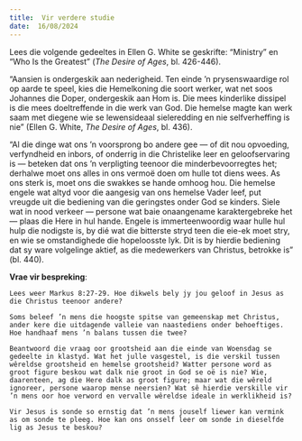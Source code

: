 ```yaml
---
title:  Vir verdere studie
date:  16/08/2024
---
```


Lees die volgende gedeeltes in Ellen G. White se geskrifte: “Ministry” en “Who Is the Greatest” (_The Desire of Ages_, bl. 426-446).

“Aansien is ondergeskik aan nederigheid. Ten einde ’n prysenswaardige rol op aarde te speel, kies die Hemelkoning die soort werker, wat net soos Johannes die Doper, ondergeskik aan Hom is. Die mees kinderlike dissipel is die mees doeltreffende in die werk van God. Die hemelse magte kan werk saam met diegene wie se lewensideaal sieleredding en nie selfverheffing is nie” (Ellen G. White, _The Desire of Ages_, bl. 436).

“Al die dinge wat ons ’n voorsprong bo andere gee — of dit nou opvoeding, verfyndheid en inbors, of onderrig in die Christelike leer en geloofservaring is — beteken dat ons ’n verpligting teenoor die minderbevoorregtes het; derhalwe moet ons alles in ons vermoë doen om hulle tot diens wees. As ons sterk is, moet ons die swakkes se hande omhoog hou. Die hemelse engele wat altyd voor die aangesig van ons hemelse Vader leef, put vreugde uit die bediening van die geringstes onder God se kinders. Siele wat in nood verkeer — persone wat baie onaangename karaktergebreke het — plaas die Here in hul hande. Engele is immerteenwoordig waar hulle hul hulp die nodigste is, by dié wat die bitterste stryd teen die eie-ek moet stry, en wie se omstandighede die hopeloosste lyk. Dit is by hierdie bediening dat sy ware volgelinge aktief, as die medewerkers van Christus, betrokke is” (bl. 440).

**Vrae vir bespreking**:

`Lees weer Markus 8:27-29. Hoe dikwels bely jy jou geloof in Jesus as die Christus teenoor andere?`

`Soms beleef ’n mens die hoogste spitse van gemeenskap met Christus, ander kere die uitdagende valleie van naastediens onder behoeftiges. Hoe handhaaf mens ’n balans tussen die twee?`

`Beantwoord die vraag oor grootsheid aan die einde van Woensdag se gedeelte in klastyd. Wat het julle vasgestel, is die verskil tussen wêreldse grootsheid en hemelse grootsheid? Watter persone word as groot figure beskou wat dalk nie groot in God se oë is nie? Wie, daarenteen, ag die Here dalk as groot figure; maar wat die wêreld ignoreer, persone waarop mense neersien? Wat sê hierdie verskille vir ’n mens oor hoe verword en vervalle wêreldse ideale in werklikheid is?`

`Vir Jesus is sonde so ernstig dat ’n mens jouself liewer kan vermink as om sonde te pleeg. Hoe kan ons onsself leer om sonde in dieselfde lig as Jesus te beskou?`